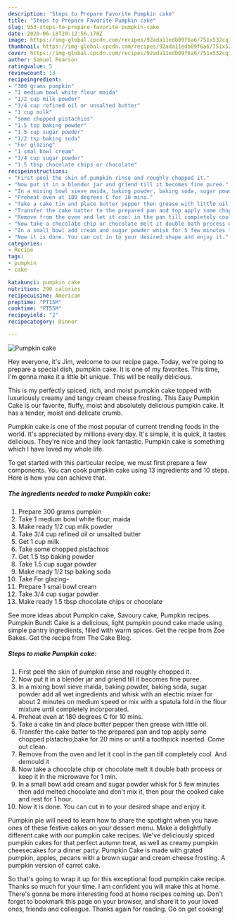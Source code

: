 ```yaml
---
description: "Steps to Prepare Favorite Pumpkin cake"
title: "Steps to Prepare Favorite Pumpkin cake"
slug: 953-steps-to-prepare-favorite-pumpkin-cake
date: 2020-06-18T20:12:56.178Z
image: https://img-global.cpcdn.com/recipes/92ada11edb09f6a6/751x532cq70/pumpkin-cake-recipe-main-photo.jpg
thumbnail: https://img-global.cpcdn.com/recipes/92ada11edb09f6a6/751x532cq70/pumpkin-cake-recipe-main-photo.jpg
cover: https://img-global.cpcdn.com/recipes/92ada11edb09f6a6/751x532cq70/pumpkin-cake-recipe-main-photo.jpg
author: Samuel Pearson
ratingvalue: 5
reviewcount: 13
recipeingredient:
- "300 grams pumpkin"
- "1 medium bowl white flour maida"
- "1/2 cup milk powder"
- "3/4 cup refined oil or unsalted butter"
- "1 cup milk"
- "some chopped pistachios"
- "1.5 tsp baking powder"
- "1.5 cup sugar powder"
- "1/2 tsp baking soda"
- "For glazing"
- "1 smal bowl cream"
- "3/4 cup sugar powder"
- "1.5 tbsp chocolate chips or chocolate"
recipeinstructions:
- "First peel the skin of pumpkin rinse and roughly chopped it."
- "Now put it in a blender jar and griend till it becomes fine puree."
- "In a mixing bowl sieve maida, baking powder, baking soda, sugar powder add all wet ingredients and whisk with an electric mixer for about 2 minutes on medium speed or mix with a spatula fold in the flour mixture until completely incorporated."
- "Preheat oven at 180 degrees C for 10 mins."
- "Take a cake tin and place butter pepper then grease with little oil."
- "Transfer the cake batter to the prepared pan and top apply some chopped pistachio,bake for 20 mins or until a toothpick inserted. Come out clean."
- "Remove from the oven and let it cool in the pan till completely cool. And demould it"
- "Now take a chocolate chip or chocolate melt it double bath process or keep it in the microwave for 1 min."
- "In a small bowl add cream and sugar powder whisk for 5 few minutes then add melted chocolate and don&#39;t mix it, then pour the cooked cake and rest for 1 hour."
- "Now it is done. You can cut in to your desired shape and enjoy it."
categories:
- Recipe
tags:
- pumpkin
- cake

katakunci: pumpkin cake 
nutrition: 290 calories
recipecuisine: American
preptime: "PT15M"
cooktime: "PT55M"
recipeyield: "2"
recipecategory: Dinner

---
```



![Pumpkin cake](https://img-global.cpcdn.com/recipes/92ada11edb09f6a6/751x532cq70/pumpkin-cake-recipe-main-photo.jpg)

Hey everyone, it's Jim, welcome to our recipe page. Today, we're going to prepare a special dish, pumpkin cake. It is one of my favorites. This time, I'm gonna make it a little bit unique. This will be really delicious.

This is my perfectly spiced, rich, and moist pumpkin cake topped with luxuriously creamy and tangy cream cheese frosting. This Easy Pumpkin Cake is our favorite, fluffy, moist and absolutely delicious pumpkin cake. It has a tender, moist and delicate crumb.

Pumpkin cake is one of the most popular of current trending foods in the world. It's appreciated by millions every day. It's simple, it is quick, it tastes delicious. They're nice and they look fantastic. Pumpkin cake is something which I have loved my whole life.


To get started with this particular recipe, we must first prepare a few components. You can cook pumpkin cake using 13 ingredients and 10 steps. Here is how you can achieve that.

<!--inarticleads1-->

##### The ingredients needed to make Pumpkin cake:

1. Prepare 300 grams pumpkin
1. Take 1 medium bowl white flour, maida
1. Make ready 1/2 cup milk powder
1. Take 3/4 cup refined oil or unsalted butter
1. Get 1 cup milk
1. Take some chopped pistachios
1. Get 1.5 tsp baking powder
1. Take 1.5 cup sugar powder
1. Make ready 1/2 tsp baking soda
1. Take For glazing-
1. Prepare 1 smal bowl cream
1. Take 3/4 cup sugar powder
1. Make ready 1.5 tbsp chocolate chips or chocolate


See more ideas about Pumpkin cake, Savoury cake, Pumpkin recipes. Pumpkin Bundt Cake is a delicious, light pumpkin pound cake made using simple pantry ingredients, filled with warm spices. Get the recipe from Zoe Bakes. Get the recipe from The Cake Blog. 

<!--inarticleads2-->

##### Steps to make Pumpkin cake:

1. First peel the skin of pumpkin rinse and roughly chopped it.
1. Now put it in a blender jar and griend till it becomes fine puree.
1. In a mixing bowl sieve maida, baking powder, baking soda, sugar powder add all wet ingredients and whisk with an electric mixer for about 2 minutes on medium speed or mix with a spatula fold in the flour mixture until completely incorporated.
1. Preheat oven at 180 degrees C for 10 mins.
1. Take a cake tin and place butter pepper then grease with little oil.
1. Transfer the cake batter to the prepared pan and top apply some chopped pistachio,bake for 20 mins or until a toothpick inserted. Come out clean.
1. Remove from the oven and let it cool in the pan till completely cool. And demould it
1. Now take a chocolate chip or chocolate melt it double bath process or keep it in the microwave for 1 min.
1. In a small bowl add cream and sugar powder whisk for 5 few minutes then add melted chocolate and don&#39;t mix it, then pour the cooked cake and rest for 1 hour.
1. Now it is done. You can cut in to your desired shape and enjoy it.


Pumpkin pie will need to learn how to share the spotlight when you have ones of these festive cakes on your dessert menu. Make a delightfully different cake with our pumpkin cake recipes. We&#39;ve deliciously spiced pumpkin cakes for that perfect autumn treat, as well as creamy pumpkin cheesecakes for a dinner party. Pumpkin Cake is made with grated pumpkin, apples, pecans with a brown sugar and cream cheese frosting. A pumpkin version of carrot cake. 

So that's going to wrap it up for this exceptional food pumpkin cake recipe. Thanks so much for your time. I am confident you will make this at home. There's gonna be more interesting food at home recipes coming up. Don't forget to bookmark this page on your browser, and share it to your loved ones, friends and colleague. Thanks again for reading. Go on get cooking!

